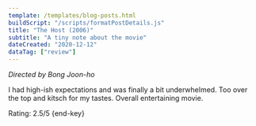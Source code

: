 ```yaml
---
template: /templates/blog-posts.html
buildScript: "/scripts/formatPostDetails.js"
title: "The Host (2006)"
subtitle: "A tiny note about the movie"
dateCreated: "2020-12-12"
dataTag: ["review"]
---
```


_Directed by Bong Joon-ho_

I had high-ish expectations and was finally a bit underwhelmed. Too over the top and kitsch for my tastes. Overall entertaining movie.

Rating: 2.5/5 {end-key}
